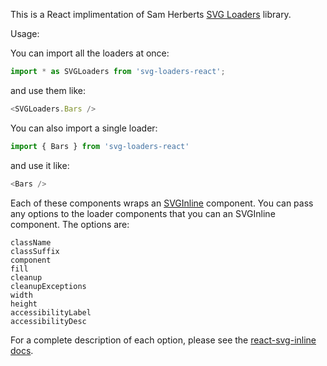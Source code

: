 This is a React implimentation of Sam Herberts [SVG Loaders](https://github.com/SamHerbert/SVG-Loaders) library.

Usage:

You can import all the loaders at once:
```js
import * as SVGLoaders from 'svg-loaders-react';
```
and use them like:
```js
<SVGLoaders.Bars />
```

You can also import a single loader:
```js
import { Bars } from 'svg-loaders-react'
```
and use it like:
```js
<Bars />
```

Each of these components wraps an [SVGInline](https://github.com/MoOx/react-svg-inline) component.
You can pass any options to the loader components that you can an SVGInline component.
The options are:
```text
className
classSuffix
component
fill
cleanup
cleanupExceptions
width
height
accessibilityLabel
accessibilityDesc
```
For a complete description of each option, please see the [react-svg-inline docs](https://github.com/MoOx/react-svg-inline#options-props).

